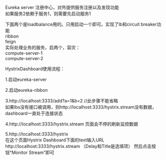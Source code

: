 

Eureka server  注册中心，对外提供服务注册以及发现功能    
如果服务2依赖于服务1，则需要先启动服务1   

下面两个是loadbalance用的。只用启动一个即可。实现了lb和circuit breaker功能   
ribbon   
feign  
实际处理业务的服务，启两个，容灾：   
compute-server-1   
compute-server-2

HystrixDashboard使用流程：  

1.启动eureka-server  

2.启动eureka-ribbon  

3.http://localhost:3333/add?a=1&b=2 //此步骤不能省略  
如果lbs没有接口被调用，则http://localhost:3333/hystrix.stream没有数据，dashboard一直处于连接状态  

4.http://localhost:3333/hystrix.stream 页面会不停的刷新监控数据  

5.http://localhost:3333/hystrix  
在这个页面Hystrix Dashboard下面的text输入URL http://localhost:3333/hystrix.stream （Delay和Title是选填项）
然后点击按钮“Monitor Stream”即可